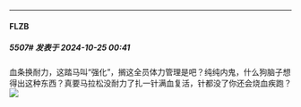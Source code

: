 ﻿
*****

####  FLZB  
##### 5507#       发表于 2024-10-25 00:41

血条换耐力，这踏马叫“强化”，搁这全员体力管理是吧？纯纯内鬼，什么狗脑子想得出这种东西？真要马拉松没耐力了扎一针满血复活，针都没了你还会烧血疾跑？<img src="https://static.saraba1st.com/image/smiley/face2017/002.png" referrerpolicy="no-referrer">

